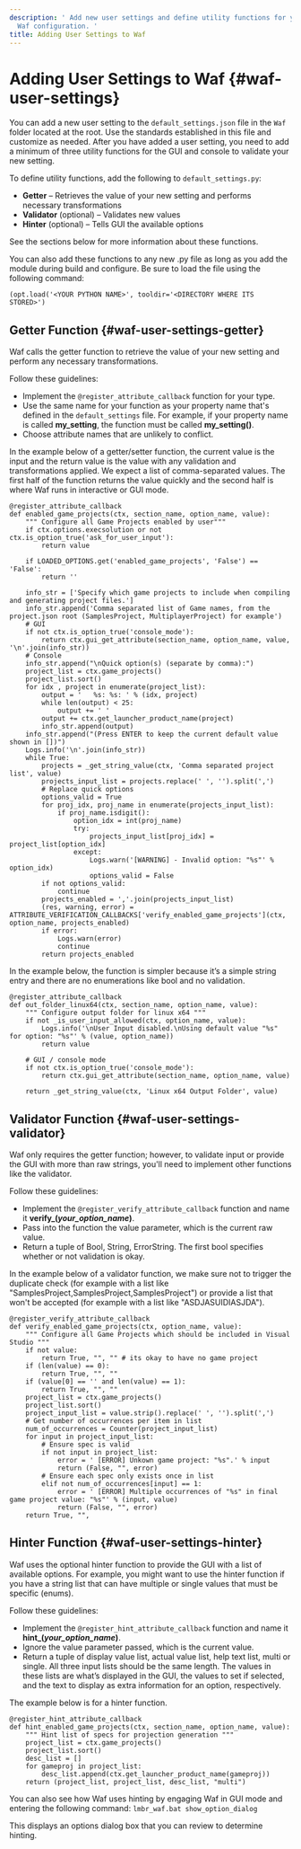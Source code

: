 ```yaml
---
description: ' Add new user settings and define utility functions for your &ALYlong;
  Waf configuration. '
title: Adding User Settings to Waf
---
```

# Adding User Settings to Waf {#waf-user-settings}

You can add a new user setting to the `default_settings.json` file in the `Waf` folder located at the root\. Use the standards established in this file and customize as needed\. After you have added a user setting, you need to add a minimum of three utility functions for the GUI and console to validate your new setting\. 

To define utility functions, add the following to `default_settings.py`:
+ **Getter** – Retrieves the value of your new setting and performs necessary transformations
+ **Validator** \(optional\) – Validates new values
+ **Hinter** \(optional\) – Tells GUI the available options

See the sections below for more information about these functions\.

You can also add these functions to any new \.py file as long as you add the module during build and configure\. Be sure to load the file using the following command:

```
(opt.load('<YOUR PYTHON NAME>', tooldir='<DIRECTORY WHERE ITS STORED>')
```

## Getter Function {#waf-user-settings-getter}

Waf calls the getter function to retrieve the value of your new setting and perform any necessary transformations\.

Follow these guidelines:
+ Implement the `@register_attribute_callback` function for your type\.
+ Use the same name for your function as your property name that's defined in the `default_settings` file\. For example, if your property name is called **my\_setting**, the function must be called **my\_setting\(\)**\.
+ Choose attribute names that are unlikely to conflict\.

In the example below of a getter/setter function, the current value is the input and the return value is the value with any validation and transformations applied\. We expect a list of comma\-separated values\. The first half of the function returns the value quickly and the second half is where Waf runs in interactive or GUI mode\.

```
@register_attribute_callback
def enabled_game_projects(ctx, section_name, option_name, value):
    """ Configure all Game Projects enabled by user"""
    if ctx.options.execsolution or not ctx.is_option_true('ask_for_user_input'):
        return value
 
    if LOADED_OPTIONS.get('enabled_game_projects', 'False') == 'False':
        return ''
 
    info_str = ['Specify which game projects to include when compiling and generating project files.']
    info_str.append('Comma separated list of Game names, from the project.json root (SamplesProject, MultiplayerProject) for example')
    # GUI
    if not ctx.is_option_true('console_mode'):
        return ctx.gui_get_attribute(section_name, option_name, value, '\n'.join(info_str))
    # Console
    info_str.append("\nQuick option(s) (separate by comma):")
    project_list = ctx.game_projects()
    project_list.sort()
    for idx , project in enumerate(project_list):
        output = '   %s: %s: ' % (idx, project)
        while len(output) < 25:
            output += ' '
        output += ctx.get_launcher_product_name(project)
        info_str.append(output)
    info_str.append("(Press ENTER to keep the current default value shown in [])")
    Logs.info('\n'.join(info_str))
    while True:
        projects = _get_string_value(ctx, 'Comma separated project list', value)
        projects_input_list = projects.replace(' ', '').split(',')
        # Replace quick options
        options_valid = True
        for proj_idx, proj_name in enumerate(projects_input_list):
            if proj_name.isdigit():
                option_idx = int(proj_name)
                try:
                    projects_input_list[proj_idx] = project_list[option_idx]
                except:
                    Logs.warn('[WARNING] - Invalid option: "%s"' % option_idx)
                    options_valid = False
        if not options_valid:
            continue
        projects_enabled = ','.join(projects_input_list)
        (res, warning, error) = ATTRIBUTE_VERIFICATION_CALLBACKS['verify_enabled_game_projects'](ctx, option_name, projects_enabled)
        if error:
            Logs.warn(error)
            continue
        return projects_enabled
```

In the example below, the function is simpler because it’s a simple string entry and there are no enumerations like bool and no validation\.

```
@register_attribute_callback   
def out_folder_linux64(ctx, section_name, option_name, value):
    """ Configure output folder for linux x64 """
    if not _is_user_input_allowed(ctx, option_name, value):
        Logs.info('\nUser Input disabled.\nUsing default value "%s" for option: "%s"' % (value, option_name))
        return value
         
    # GUI / console mode
    if not ctx.is_option_true('console_mode'):
        return ctx.gui_get_attribute(section_name, option_name, value)
         
    return _get_string_value(ctx, 'Linux x64 Output Folder', value)
```

## Validator Function {#waf-user-settings-validator}

Waf only requires the getter function; however, to validate input or provide the GUI with more than raw strings, you'll need to implement other functions like the validator\.

Follow these guidelines:
+ Implement the `@register_verify_attribute_callback` function and name it **verify\_\(*your\_option\_name*\)**\.
+ Pass into the function the value parameter, which is the current raw value\.
+ Return a tuple of Bool, String, ErrorString\. The first bool specifies whether or not validation is okay\.

In the example below of a validator function, we make sure not to trigger the duplicate check \(for example with a list like "SamplesProject,SamplesProject,SamplesProject"\) or provide a list that won't be accepted \(for example with a list like "ASDJASUIDIASJDA"\)\.

```
@register_verify_attribute_callback
def verify_enabled_game_projects(ctx, option_name, value):
    """ Configure all Game Projects which should be included in Visual Studio """
    if not value:
        return True, "", "" # its okay to have no game project
    if (len(value) == 0):
        return True, "", ""
    if (value[0] == '' and len(value) == 1):
        return True, "", ""
    project_list = ctx.game_projects()
    project_list.sort()
    project_input_list = value.strip().replace(' ', '').split(',')
    # Get number of occurrences per item in list
    num_of_occurrences = Counter(project_input_list)
    for input in project_input_list:
        # Ensure spec is valid
        if not input in project_list:
            error = ' [ERROR] Unkown game project: "%s".' % input
            return (False, "", error)
        # Ensure each spec only exists once in list
        elif not num_of_occurrences[input] == 1:
            error = ' [ERROR] Multiple occurrences of "%s" in final game project value: "%s"' % (input, value)
            return (False, "", error)
    return True, "",
```

## Hinter Function {#waf-user-settings-hinter}

Waf uses the optional hinter function to provide the GUI with a list of available options\. For example, you might want to use the hinter function if you have a string list that can have multiple or single values that must be specific \(enums\)\.

Follow these guidelines:
+ Implement the `@register_hint_attribute_callback` function and name it **hint\_\(*your\_option\_name*\)**\.
+ Ignore the value parameter passed, which is the current value\.
+ Return a tuple of display value list, actual value list, help text list, multi or single\. All three input lists should be the same length\. The values in these lists are what’s displayed in the GUI, the values to set if selected, and the text to display as extra information for an option, respectively\.

The example below is for a hinter function\.

```
@register_hint_attribute_callback
def hint_enabled_game_projects(ctx, section_name, option_name, value):
    """ Hint list of specs for projection generation """
    project_list = ctx.game_projects()
    project_list.sort()
    desc_list = []
    for gameproj in project_list:
        desc_list.append(ctx.get_launcher_product_name(gameproj))
    return (project_list, project_list, desc_list, "multi")
```

You can also see how Waf uses hinting by engaging Waf in GUI mode and entering the following command: `lmbr_waf.bat show_option_dialog` 

This displays an options dialog box that you can review to determine hinting\.